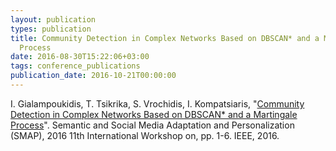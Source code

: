 ```yaml
---
layout: publication
types: publication
title: Community Detection in Complex Networks Based on DBSCAN* and a Martingale
  Process
date: 2016-08-30T15:22:06+03:00
tags: conference_publications
publication_date: 2016-10-21T00:00:00
---
```

I. Gialampoukidis, T. Tsikrika, S. Vrochidis, I. Kompatsiaris, "[Community Detection in Complex Networks Based on DBSCAN* and a Martingale Process](https://www.multisensorproject.eu/wp-content/uploads/2016/11/2016_GIALAMPOUKIDIS_et_al_SMAP2016_forRG.pdf)". Semantic and Social Media Adaptation and Personalization (SMAP), 2016 11th International Workshop on, pp. 1-6. IEEE, 2016.